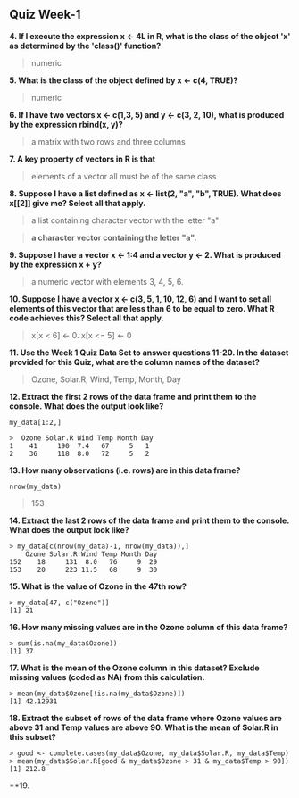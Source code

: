 ## Quiz Week-1

**4. If I execute the expression x <- 4L in R, what is the class of the object 'x' as determined by the 'class()' function?**
>numeric

**5. What is the class of the object defined by x <- c(4, TRUE)?**
>numeric

**6. If I have two vectors x <- c(1,3, 5) and y <- c(3, 2, 10), what is produced by the expression rbind(x, y)?**
>a matrix with two rows and three columns

**7. A key property of vectors in R is that**
> elements of a vector all must be of the same class

**8. Suppose I have a list defined as x <- list(2, "a", "b", TRUE). What does x[[2]] give me? Select all that apply.**
> a list containing character vector with the letter "a"

> **a character vector containing the letter "a".**

**9. Suppose I have a vector x <- 1:4 and a vector y <- 2. What is produced by the expression x + y?**
> a numeric vector with elements 3, 4, 5, 6.

**10. Suppose I have a vector x <- c(3, 5, 1, 10, 12, 6) and I want to set all elements of this vector that are less than 6 to be equal to zero. What R code achieves this? Select all that apply.**
> x[x < 6] <- 0.
> x[x <= 5] <- 0

**11. Use the Week 1 Quiz Data Set to answer questions 11-20. In the dataset provided for this Quiz, what are the column names of the dataset?**
> Ozone, Solar.R, Wind, Temp, Month, Day

**12. Extract the first 2 rows of the data frame and print them to the console. What does the output look like?**
```
my_data[1:2,]

>  Ozone Solar.R Wind Temp Month Day
1    41     190  7.4   67     5   1
2    36     118  8.0   72     5   2
```

**13. How many observations (i.e. rows) are in this data frame?**
```
nrow(my_data)
```
> 153

**14. Extract the last 2 rows of the data frame and print them to the console. What does the output look like?**

```
> my_data[c(nrow(my_data)-1, nrow(my_data)),]
    Ozone Solar.R Wind Temp Month Day
152    18     131  8.0   76     9  29
153    20     223 11.5   68     9  30
```

**15. What is the value of Ozone in the 47th row?**
```
> my_data[47, c("Ozone")]
[1] 21
```

**16. How many missing values are in the Ozone column of this data frame?**
```
> sum(is.na(my_data$Ozone))
[1] 37
```

**17. What is the mean of the Ozone column in this dataset? Exclude missing values (coded as NA) from this calculation.**
```
> mean(my_data$Ozone[!is.na(my_data$Ozone)])
[1] 42.12931
```

**18. Extract the subset of rows of the data frame where Ozone values are above 31 and Temp values are above 90. What is the mean of Solar.R in this subset?**
```
> good <- complete.cases(my_data$Ozone, my_data$Solar.R, my_data$Temp)
> mean(my_data$Solar.R[good & my_data$Ozone > 31 & my_data$Temp > 90])
[1] 212.8
```

**19. 

